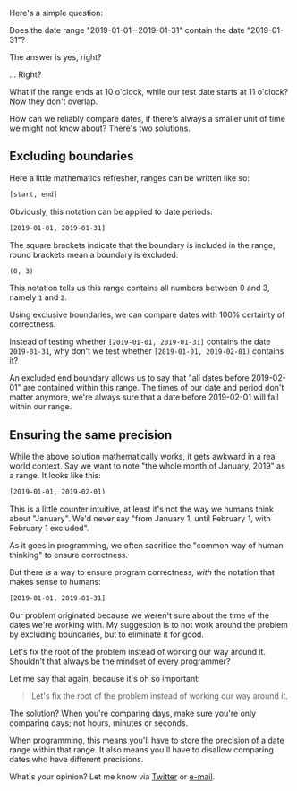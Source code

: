 Here's a simple question: 

Does the date range <span class="no-break">"2019-01-01&thinsp;–&thinsp;2019-01-31"</span> contain the date <span class="no-break">"2019-01-31"</span>?

The answer is yes, right?

… Right?

What if the range ends at 10 o'clock, while our test date starts at 11 o'clock?
Now they don't overlap.

How can we reliably compare dates, if there's always a smaller unit of time we might not know about?
There's two solutions.

## Excluding boundaries 

Here a little mathematics refresher, ranges can be written like so:

```txt
[start, end]
```

Obviously, this notation can be applied to date periods:

```txt
[2019-01-01, 2019-01-31]
```

The square brackets indicate that the boundary is included in the range, 
round brackets mean a boundary is excluded:

```txt
(0, 3)
```

This notation tells us this range contains all numbers between 0 and 3, namely `1` and `2`.

Using exclusive boundaries, we can compare dates with 100% certainty of correctness.

Instead of testing whether <span class="no-break">`[2019-01-01, 2019-01-31]`</span> contains the date <span class="no-break">`2019-01-31`</span>,
why don't we test whether <span class="no-break">`[2019-01-01, 2019-02-01)`</span> contains it?

An excluded end boundary allows us to say that "all dates before <span class="no-break">2019-02-01</span>" are contained within this range.
The times of our date and period don't matter anymore, 
we're always sure that a date before <span class="no-break">2019-02-01</span> will fall within our range.

## Ensuring the same precision

While the above solution mathematically works, it gets awkward in a real world context.
Say we want to note "the whole month of January, 2019" as a range.
It looks like this:

```txt
[2019-01-01, 2019-02-01)
```

This is a little counter intuitive, at least it's not the way we humans think about "January".
We'd never say "from January 1, until February 1, with February 1 excluded".

As it goes in programming, we often sacrifice the "common way of human thinking" 
to ensure correctness.

But there _is_ a way to ensure program correctness, _with_ the notation that makes sense to humans:

```txt
[2019-01-01, 2019-01-31]
```

Our problem originated because we weren't sure about the time of the dates we're working with.
My suggestion is to not work around the problem by excluding boundaries, 
but to eliminate it for good.
 
Let's fix the root of the problem instead of working our way around it. 
Shouldn't that always be the mindset of every programmer?

Let me say that again, because it's oh so important:

> Let's fix the root of the problem instead of working our way around it.

The solution? When you're comparing days, make sure you're only comparing days; not hours, minutes or seconds.

When programming, this means you'll have to store the precision of a date range within that range.
It also means you'll have to disallow comparing dates who have different precisions.

What's your opinion? 
Let me know via [Twitter](*https://twitter.com/brendt_gd) or [e-mail](mailto:brendt@stitcher.io).
